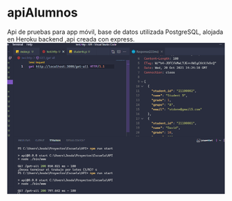 # apiAlumnos
Api de pruebas para app móvil, base de datos utilizada PostgreSQL, alojada en Heroku backend ,api creada con express.
![](img/Screenshot_1.png)
